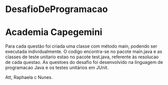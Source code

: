 # DesafioDeProgramacao


# Academia Capegemini


Para cada questão foi criada uma classe com método main,
podendo ser executada individualmente.
O codigo encontra-se no pacote main.java e as classes de teste unitario estao no pacote test.java,
referente às resolucao de cada questao.
As questoes do desafio foi desenvolvido na linguagem de programacao Java e os testes unitários em JUnit.



Att,
Raphaela c Nunes.

